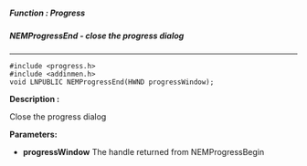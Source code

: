 ##### Function : Progress
##### NEMProgressEnd - close the progress dialog

---
```
#include <progress.h>
#include <addinmen.h>
void LNPUBLIC NEMProgressEnd(HWND progressWindow);
```
**Description :**

Close the progress dialog

**Parameters:**

- **progressWindow**
The handle returned from NEMProgressBegin

